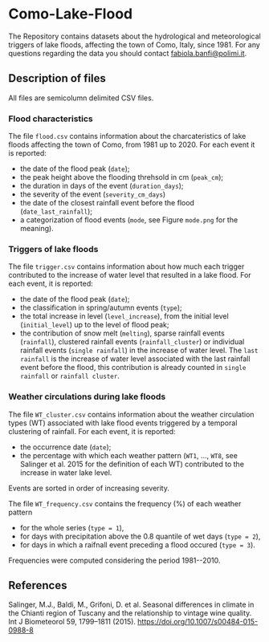 # Como-Lake-Flood

The Repository contains datasets about the hydrological and meteorological triggers of lake floods, affecting the town of Como, Italy, since 1981.
For any questions regarding the data you should contact fabiola.banfi@polimi.it.

## Description of files

All files are semicolumn delimited CSV files.

### Flood characteristics

The file `flood.csv` contains information about the charcateristics of lake floods affecting the town of Como, from 1981 up to 2020. For each event it is reported: 
- the date of the flood peak (`date`);
- the peak height above the flooding threhsold in cm (`peak_cm`);
- the duration in days of the event (`duration_days`);
- the severity of the event (`severity_cm_days`)
- the date of the closest rainfall event before the flood (`date_last_rainfall`);
- a categorization of flood events (`mode`, see Figure `mode.png` for the meaning).

### Triggers of lake floods

The file `trigger.csv` contains information about how much each trigger contributed to the increase of water level that resulted in a lake flood.
For each event, it is reported:
- the date of the flood peak (`date`);
- the classification in spring/autumn events (`type`);
- the total increase in level (`level_increase`), from the initial level (`initial_level`) up to the level of flood peak;
- the contribution of snow melt (`melting`), sparse rainfall events (`rainfall`), clustered rainfall events (`rainfall_cluster`) or individual rainfall events (`single rainfall`) in the increase of water level. The `last rainfall` is the increase of water level associated with the last rainfall event before the flood, this contribution is already counted in `single rainfall` or `rainfall cluster`.

### Weather circulations during lake floods

The file `WT_cluster.csv` contains information about the weather circulation types (WT) associated with lake flood events triggered by a temporal clustering of rainfall. For each event, it is reported:
- the occurrence date (`date`);
- the percentage with which each weather pattern (`WT1`, ..., `WT8`, see Salinger et al. 2015 for the definition of each WT) contributed to the increase in water lake level.

Events are sorted in order of increasing severity.


The file `WT_frequency.csv` contains the frequency (%) of each weather pattern
- for the whole series (`type = 1`),
- for days with precipitation above the 0.8 quantile of wet days (`type = 2`), 
- for days in which a raifnall event preceding a flood occured (`type = 3`).

Frequencies were computed considering the period 1981--2010.

## References
Salinger, M.J., Baldi, M., Grifoni, D. et al. Seasonal differences in climate in the Chianti region of Tuscany and the relationship to vintage wine quality. Int J Biometeorol 59, 1799–1811 (2015). https://doi.org/10.1007/s00484-015-0988-8

